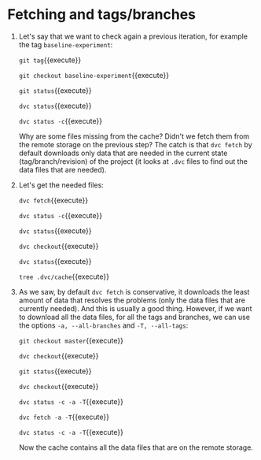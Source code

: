 # Fetching and tags/branches

1. Let's say that we want to check again a previous iteration, for
   example the tag `baseline-experiment`:

   `git tag`{{execute}}
   
   `git checkout baseline-experiment`{{execute}}
   
   `git status`{{execute}}
   
   `dvc status`{{execute}}
   
   `dvc status -c`{{execute}}
   
   Why are some files missing from the cache? Didn't we fetch them
   from the remote storage on the previous step? The catch is that
   `dvc fetch` by default downloads only data that are needed in the
   current state (tag/branch/revision) of the project (it looks at
   `.dvc` files to find out the data files that are needed).
   
2. Let's get the needed files:

   `dvc fetch`{{execute}}
   
   `dvc status -c`{{execute}}
   
   `dvc status`{{execute}}
   
   `dvc checkout`{{execute}}
   
   `dvc status`{{execute}}
   
   `tree .dvc/cache`{{execute}}
   
3. As we saw, by default `dvc fetch` is conservative, it downloads the
   least amount of data that resolves the problems (only the data
   files that are currently needed). And this is usually a good thing.
   However, if we want to download all the data files, for all the
   tags and branches, we can use the options `-a, --all-branches` and
   `-T, --all-tags`:
   
   `git checkout master`{{execute}}
   
   `dvc checkout`{{execute}}
   
   `git status`{{execute}}
   
   `dvc checkout`{{execute}}
   
   `dvc status -c -a -T`{{execute}}
   
   `dvc fetch -a -T`{{execute}}

   `dvc status -c -a -T`{{execute}}

   Now the cache contains all the data files that are on the remote
   storage.
